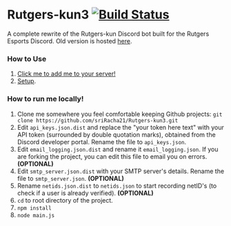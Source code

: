 # Rutgers-kun3 [![Build Status](https://travis-ci.com/sriRacha21/Rutgers-kun3.svg?branch=master)](https://travis-ci.com/sriRacha21/Rutgers-kun3)
A complete rewrite of the Rutgers-kun Discord bot built for the Rutgers Esports Discord. Old version is hosted [here](https://github.com/sriRacha21/Rutgers-kun).

### How to Use
1. [Click me to add me to your server!](https://discordapp.com/api/oauth2/authorize?client_id=291355097919913985&permissions=0&scope=bot)
2. [Setup](documentation/setup.md).

### How to run me locally!
1. Clone me somewhere you feel comfortable keeping Github projects: `git clone https://github.com/sriRacha21/Rutgers-kun3.git`
2. Edit `api_keys.json.dist` and replace the "your token here text" with your API token (surrounded by double quotation marks), obtained from the Discord developer portal. Rename the file to `api_keys.json`.
3. Edit `email_logging.json.dist` and rename it `email_logging.json`. If you are forking the project, you can edit this file to email you on errors. **(OPTIONAL)**
4. Edit `smtp_server.json.dist` with your SMTP server's details. Rename the file to `smtp_server.json`. **(OPTIONAL)**
5. Rename `netids.json.dist` to `netids.json` to start recording netID's (to check if a user is already verified). **(OPTIONAL)**
6. `cd` to root directory of the project.
7. `npm install`
8. `node main.js`
